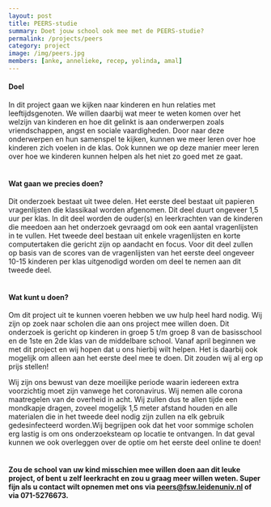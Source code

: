```yaml
---
layout: post
title: PEERS-studie
summary: Doet jouw school ook mee met de PEERS-studie? 
permalink: /projects/peers
category: project
image: /img/peers.jpg
members: [anke, annelieke, recep, yolinda, amal]
---
```



#### Doel
In dit project gaan we kijken naar kinderen en hun relaties met leeftijdsgenoten. We willen daarbij wat meer te weten komen over het welzijn van kinderen en hoe dit gelinkt is aan onderwerpen zoals vriendschappen, angst en sociale vaardigheden. Door naar deze onderwerpen en hun samenspel te kijken, kunnen we meer leren over hoe kinderen zich voelen in de klas. Ook kunnen we op deze manier meer leren over hoe we kinderen kunnen helpen als het niet zo goed met ze gaat. 
<br>
<br>

#### Wat gaan we precies doen?
Dit onderzoek bestaat uit twee delen. Het eerste deel bestaat uit papieren vragenlijsten die klassikaal worden afgenomen. Dit deel duurt ongeveer 1,5 uur per klas. In dit deel worden de ouder(s) en leerkrachten van de kinderen die meedoen aan het onderzoek gevraagd om ook een aantal vragenlijsten in te vullen. 
Het tweede deel bestaan uit enkele vragenlijsten en korte computertaken die gericht zijn op aandacht en focus. Voor dit deel zullen op basis van de scores van de vragenlijsten van het eerste deel ongeveer 10-15 kinderen per klas uitgenodigd worden om deel te nemen aan dit tweede deel.
<br>
<br>

#### Wat kunt u doen?
Om dit project uit te kunnen voeren hebben we uw hulp heel hard nodig. Wij zijn op zoek naar scholen die aan ons project mee willen doen. Dit onderzoek is gericht op kinderen in groep 5 t/m groep 8 van de basisschool en de 1ste en 2de klas van de middelbare school. Vanaf april beginnen we met dit project en wij hopen dat u ons hierbij wilt helpen. Het is daarbij ook mogelijk om alleen aan het eerste deel mee te doen. Dit zouden wij al erg op prijs stellen!

Wij zijn ons bewust van deze moeilijke periode waarin iedereen extra voorzichtig moet zijn vanwege het coronavirus. Wij nemen alle corona maatregelen van de overheid in acht. Wij zullen dus te allen tijde een mondkapje dragen, zoveel mogelijk 1,5 meter afstand houden en alle materialen die in het tweede deel nodig zijn zullen na elk gebruik gedesinfecteerd worden.Wij begrijpen ook dat het voor sommige scholen erg lastig is om ons onderzoeksteam op locatie te ontvangen. In dat geval kunnen we ook overleggen over de optie om het eerste deel online te doen!
<br>
<br>

#### Zou de school van uw kind misschien mee willen doen aan dit leuke project, of bent u zelf leerkracht en zou u graag meer willen weten. Super fijn als u contact wilt opnemen met ons via peers@fsw.leidenuniv.nl of via 071-5276673. 




